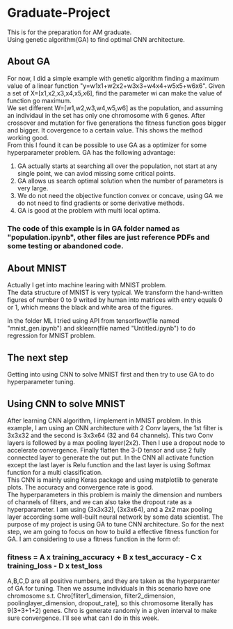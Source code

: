 # Graduate-Project
This is for the preparation for AM graduate.  
Using genetic algorithm(GA) to find optimal CNN architecture.   
## About GA  

For now, I did a simple example with genetic algorithm finding a maximum value of a linear function "y=w1x1+w2x2+w3x3+w4x4+w5x5+w6x6". Given a set of X=[x1,x2,x3,x4,x5,x6], find the parameter wi can make the value of function go maximum.   
We set different W=[w1,w2,w3,w4,w5,w6] as the population, and assuming an individaul in the set has only one chromosome with 6 genes. After crossover and mutation for five generations the fitness function goes bigger and bigger. It covergence to a certain value. This shows the method working good.  
From this I found it can be possible to use GA as a optimizer for some hyperparameter problem. GA has the following advantage:  
1. GA actually starts at searching all over the population, not start at any single point, we can aviod missing some critical points.  
2. GA allows us search optimal solution when the number of parameters is very large.  
3. We do not need the objective function convex or concave, using GA we do not need to find gradients or some derivative methods.    
4. GA is good at the problem with multi local optima.
### The code of this example is in GA folder named as "population.ipynb", other files are just reference PDFs and some testing or abandoned code.  

## About MNIST
Actually I get into machine learing with MNIST problem.  
The data structure of MNIST is very typical. We transform the hand-written figures of number 0 to 9 writed by human into matrices with entry equals 0 or 1, which means the black and white area of the figures.  

In the folder ML I tried using API from tensorflow(file named "mnist_gen.ipynb") and sklearn(file named "Untitled.ipynb") to do regression for MNIST problem.  

## The next step
Getting into using CNN to solve MNIST first and then try to use GA to do hyperparameter tuning.

## Using CNN to solve MNIST
After learning CNN algorithm, I implement in MNIST problem. In this example, I am using an CNN architecture with 2 Conv layers, the 1st filter is 3x3x32 and the second is 3x3x64 (32 and 64 channels). This two Conv layers is followed by a max pooling layer(2x2). Then I use a dropout node to accelerate convergence. Finally flatten the 3-D tensor and use 2 fully connected  layer to generate the out put. In the CNN all activate function except the last layer is Relu function and the last layer is using Softmax function for a multi classification.  
This CNN is mainly using Keras package and using matplotlib to generate plots. The accuracy and convergence rate is good.  
The hyperparameters in this problem is mainly the dimension and numbers of channels of filters, and we can also take the dropout rate as a hyperparameter. I am using (3x3x32), (3x3x64), and a 2x2 max pooling layer according some well-built neural network by some data scientist. The purpose of my project is using GA to tune CNN architecture. So for the next step, we am going to focus on how to build a effective fitness function for GA. I am considering to use a fitness function in the form of:
###                     fitness = A x training_accuracy + B x test_accuracy - C x training_loss - D x test_loss 
A,B,C,D are all positive numbers, and they are taken as the hyperparamter of GA for tuning. Then we assume individuals in this scenario have one chromosome s.t. Chro[fliter1_dimension, filter2_dimension, poolinglayer_dimension, dropout_rate], so this chromosome literally has 9(3+3+1+2) genes. Chro is generate randomly in a given interval to make sure convergence. I'll see what can I do in this week.
